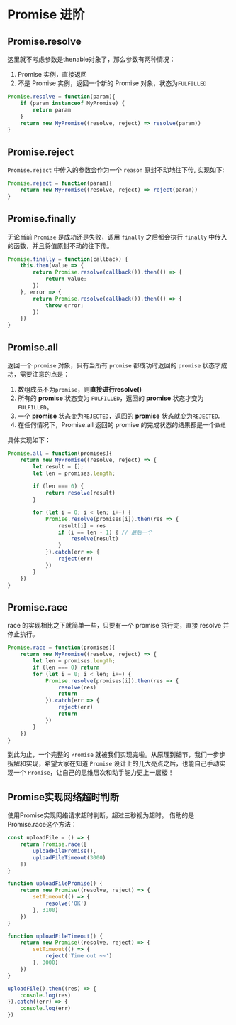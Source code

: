 # Promise 进阶

## Promise.resolve

这里就不考虑参数是thenable对象了，那么参数有两种情况：

1. Promise 实例，直接返回
2. 不是 Promise 实例，返回一个新的 Promise 对象，状态为`FULFILLED`

```js
Promise.resolve = function(param){
    if (param instanceof MyPromise) {
        return param
    }
    return new MyPromise((resolve, reject) => resolve(param))
}
```

## Promise.reject

`Promise.reject` 中传入的参数会作为一个 `reason` 原封不动地往下传, 实现如下:

```js
Promise.reject = function(param){
    return new MyPromise((resolve, reject) => reject(param))
}
```

## Promise.finally

无论当前 `Promise` 是成功还是失败，调用 `finally` 之后都会执行 `finally` 中传入的函数，并且将值原封不动的往下传。

```js
Promise.finally = function(callback) {
    this.then(value => {
        return Promise.resolve(callback()).then(() => {
            return value;
        })
    }, error => {
        return Promise.resolve(callback()).then(() => {
            throw error;
        })
    })
}
```

## Promise.all

返回一个 `promise` 对象，只有当所有 `promise` 都成功时返回的 `promise` 状态才成功，需要注意的点是：

1. 数组成员不为`promise`，则**直接进行resolve()**
2. 所有的 **promise** 状态变为 `FULFILLED`，返回的 **promise** 状态才变为 `FULFILLED`。
3. 一个 **promise** 状态变为`REJECTED`，返回的 **promise** 状态就变为`REJECTED`。
4. 在任何情况下，Promise.all 返回的 promise 的完成状态的结果都是一个`数组`

具体实现如下：

```js
Promise.all = function(promises){
    return new MyPromise((resolve, reject) => {
        let result = [];
        let len = promises.length;
        
        if (len === 0) {
            return resolve(result)
        }

        for (let i = 0; i < len; i++) {
            Promise.resolve(promises[i]).then(res => {
                result[i] = res
                if (i == len - 1) { // 最后一个
                    resolve(result)
                }
            }).catch(err => {
                reject(err)
            })
        }
    })
}
```

## Promise.race

race 的实现相比之下就简单一些，只要有一个 promise 执行完，直接 resolve 并停止执行。

```js
Promise.race = function(promises){
    return new MyPromise((resolve, reject) => {
        let len = promises.length;
        if (len === 0) return
        for (let i = 0; i < len; i++) {
            Promise.resolve(promises[i]).then(res => {
                resolve(res)
                return
            }).catch(err => {
                reject(err)
                return
            })
        }
    })
}
```

到此为止，一个完整的 `Promise` 就被我们实现完啦。从原理到细节，我们一步步拆解和实现，希望大家在知道 `Promise` 设计上的几大亮点之后，也能自己手动实现一个 `Promise`，让自己的思维层次和动手能力更上一层楼！


## Promise实现网络超时判断

使用Promise实现网络请求超时判断，超过三秒视为超时。 借助的是Promise.race这个方法：

```js
const uploadFile = () => {
    return Promise.race([
        uploadFilePromise(),
        uploadFileTimeout(3000)
    ])
}

function uploadFilePromise() {
    return new Promise((resolve, reject) => {
        setTimeout(() => {
            resolve('OK')
        }, 3100)
    })
}

function uploadFileTimeout() {
    return new Promise((resolve, reject) => {
        setTimeout(() => {
            reject('Time out ~~')
        }, 3000)
    })
}

uploadFile().then((res) => {
    console.log(res)
}).catch((err) => {
    console.log(err)
})
```